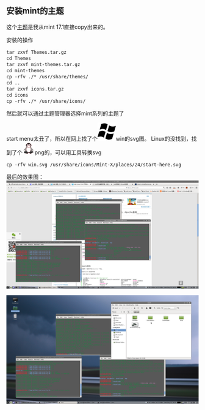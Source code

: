 ## 安装mint的主题

这个[主题](Themes.tar.gz)是我从mint 17.1直接copy出来的。

安装的操作
```
tar zxvf Themes.tar.gz
cd Themes
tar zxvf mint-themes.tar.gz
cd mint-themes
cp -rfv ./* /usr/share/themes/
cd ..
tar zxvf icons.tar.gz
cd icons
cp -rfv ./* /usr/share/icons/

```
然后就可以通过主题管理器选择mint系列的主题了

start menu太丑了，所以在网上找了个![win](win.svg)win的svg图。
Linux的没找到，找到了个![linux.png](linux.png)png的，可以用工具转换svg

```
cp -rfv win.svg /usr/share/icons/Mint-X/places/24/start-here.svg
```
最后的效果图：
![效果](Screenshot.png "效果图")

![效果](Screenshot-1.png)
